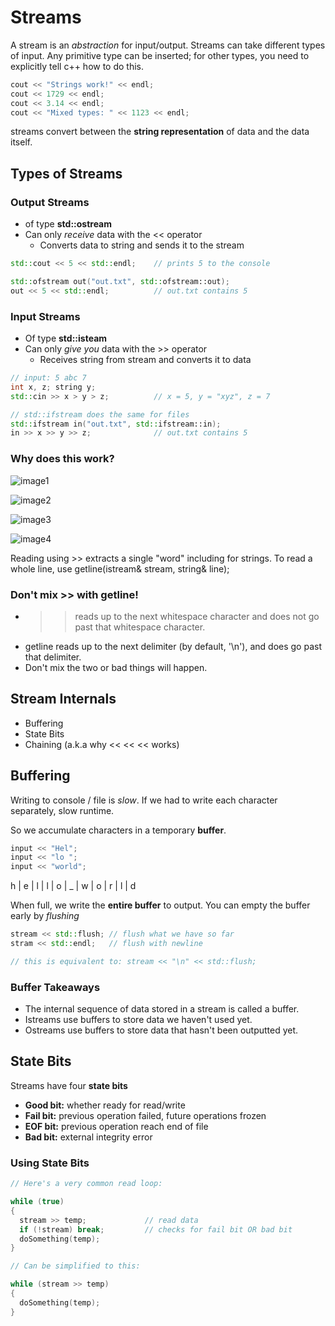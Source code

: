 # Streams

A stream is an *abstraction* for input/output. Streams can take different types of input.
Any primitive type can be inserted; for other types, you need to explicitly tell c++ how to do this.

```cpp
cout << "Strings work!" << endl;
cout << 1729 << endl;
cout << 3.14 << endl;
cout << "Mixed types: " << 1123 << endl;
```

streams convert between the **string representation** of data and the data itself.

## Types of Streams
### Output Streams
* of type **std::ostream**
* Can only *receive* data with the << operator
  * Converts data to string and sends it to the stream

```cpp
std::cout << 5 << std::endl;    // prints 5 to the console

std::ofstream out("out.txt", std::ofstream::out);
out << 5 << std::endl;          // out.txt contains 5
```

### Input Streams
* Of type **std::isteam**
* Can only *give you* data with the >> operator
  * Receives string from stream and converts it to data

```cpp
// input: 5 abc 7
int x, z; string y;
std::cin >> x > y > z;          // x = 5, y = "xyz", z = 7

// std::ifstream does the same for files
std::ifstream in("out.txt", std::ifstream::in);
in >> x >> y >> z;              // out.txt contains 5
```
### Why does this work?

![image1]

[image1]: https://i.imgur.com/3dlPum7.png

![image2]

[image2]: https://i.imgur.com/sVbvfW9.png

![image3]

[image3]: https://i.imgur.com/IgJiHa1.png

![image4]

[image4]: https://i.imgur.com/LMw4yvT.png


Reading using >> extracts a single "word" including for strings. To read a whole line, use getline(istream& stream, string& line);

### Don't mix >> with getline!

- >> reads up to the next whitespace character and does not go past that whitespace character.
- getline reads up to the next delimiter (by default, '\n'), and does go past that delimiter.
- Don't mix the two or bad things will happen.


## Stream Internals
* Buffering
* State Bits
* Chaining (a.k.a why << << << works)

## Buffering

Writing to console / file is *slow*. If we had to write each character separately, slow runtime.

So we accumulate characters in a temporary **buffer**.

```cpp
input << "Hel";
input << "lo ";
input << "world";
```

h | e | l | l | o | _ | w | o | r | l | d

When full, we write the **entire buffer** to output. You can empty the buffer early by *flushing*

```cpp
stream << std::flush; // flush what we have so far
stram << std::endl;   // flush with newline

// this is equivalent to: stream << "\n" << std::flush;
```

### Buffer Takeaways
- The internal sequence of data stored in a stream is called a buffer.
- Istreams use buffers to store data we haven't used yet.
- Ostreams use buffers to store data that hasn't been outputted yet.

## State Bits
Streams have four **state bits**

- **Good bit:** whether ready for read/write
- **Fail bit:** previous operation failed, future operations frozen
- **EOF bit:** previous operation reach end of file
- **Bad bit:** external integrity error

### Using State Bits
```cpp
// Here's a very common read loop:

while (true) 
{
  stream >> temp;             // read data
  if (!stream) break;         // checks for fail bit OR bad bit
  doSomething(temp);
}

// Can be simplified to this:

while (stream >> temp)
{
  doSomething(temp);
}
```
